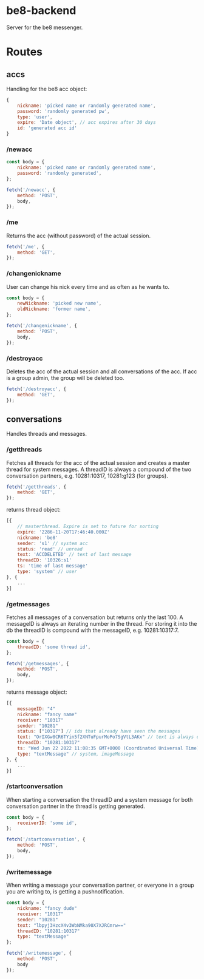 # be8-backend

Server for the be8 messenger.

# Routes

## accs

Handling for the be8 acc object:

```javascript
{
    nickname: 'picked name or randomly generated name',
    password: 'randomly generated pw',
    type: 'user',
    expire: 'Date object', // acc expires after 30 days
    id: 'generated acc id'
}
```

### /newacc

```javascript
const body = {
    nickname: 'picked name or randomly generated name',
    password: 'randomly generated',
};

fetch('/newacc', {
    method: 'POST',
    body,
});
```

### /me

Returns the acc (without password) of the actual session.

```javascript
fetch('/me', {
    method: 'GET',
});
```

### /changenickname

User can change his nick every time and as often as he wants to.

```javascript
const body = {
    newNickname: 'picked new name',
    oldNickname: 'former name',
};

fetch('/changenickname', {
    method: 'POST',
    body,
});
```

### /destroyacc

Deletes the acc of the actual session and all conversations of the acc. If acc is a group admin, the group will be deleted too.

```javascript
fetch('/destroyacc', {
    method: 'GET',
});
```

## conversations

Handles threads and messages.

### /getthreads

Fetches all threads for the acc of the actual session and creates a master thread for system messages. A threadID is always a compound of the two conversation partners, e.g. 10281:10317, 10281:g123 (for groups).

```javascript
fetch('/getthreads', {
    method: 'GET',
});
```

returns thread object:

```javascript
[{
    // masterthread. Expire is set to future for sorting
    expire: '2286-11-20T17:46:40.000Z'
    nickname: 'be8'
    sender: 's1' // system acc
    status: 'read' // unread
    text: 'ACCDELETED' // text of last message
    threadID: '10326:s1'
    ts: 'time of last message'
    type: 'system' // user
}, {
    ...
}]
```

### /getmessages

Fetches all messages of a conversation but returns only the last 100. A messageID is always an iterating number in the thread. For storing it into the db the threadID is compound with the messageID, e.g. 10281:10317:7.

```javascript
const body = {
    threadID: 'some thread id',
};

fetch('/getmessages', {
    method: 'POST',
    body,
});
```

returns message object:

```javascript
[{
    messageID: "4"
    nickname: "fancy name"
    receiver: "10317"
    sender: "10281"
    status: ["10317"] // ids that already have seen the messages
    text: "OrIXGw8CR6TYin5f2XNTuFpurMoPo7SgVtL3AKx" // text is always encrypted
    threadID: "10281:10317"
    ts: "Wed Jun 22 2022 11:08:35 GMT+0000 (Coordinated Universal Time)"
    type: "textMessage" // system, imageMessage
}, {
    ...
}]
```

### /startconversation

When starting a conversation the threadID and a system message for both conversation partner in the thread is getting generated.

```javascript
const body = {
    receiverID: 'some id',
};

fetch('/startconversation', {
    method: 'POST',
    body,
});
```

### /writemessage

When writing a message your conversation partner, or everyone in a group you are writing to, is getting a pushnotification.

```javascript
const body = {
    nickname: "fancy dude"
    receiver: "10317"
    sender: "10281"
    text: "lbpyj3HzcX4v3WbNMka90X7XJRCmrw=="
    threadID: "10281:10317"
    type: "textMessage"
};

fetch('/writemessage', {
    method: 'POST',
    body
});
```

